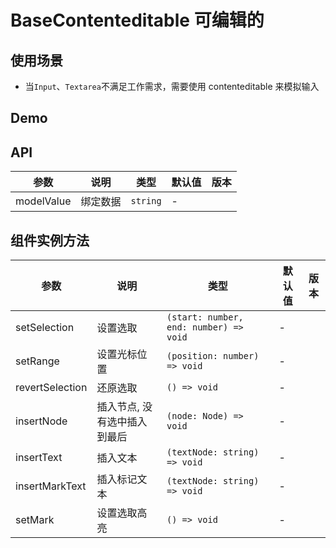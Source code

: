 # BaseContenteditable 可编辑的

## 使用场景

- 当`Input`、`Textarea`不满足工作需求，需要使用 contenteditable 来模拟输入

## Demo

<preview path="./base-contenteditable-demo.vue" title="基本使用"></preview>

## API

| 参数       | 说明     | 类型     | 默认值 | 版本 |
| ---------- | -------- | -------- | ------ | ---- |
| modelValue | 绑定数据 | `string` | \-     |      |

## 组件实例方法

| 参数            | 说明                         | 类型                                   | 默认值 | 版本 |
| --------------- | ---------------------------- | -------------------------------------- | ------ | ---- |
| setSelection    | 设置选取                     | `(start: number, end: number) => void` | \-     |      |
| setRange        | 设置光标位置                 | `(position: number) => void`           | \-     |      |
| revertSelection | 还原选取                     | `() => void`                           | \-     |      |
| insertNode      | 插入节点, 没有选中插入到最后 | `(node: Node) => void`                 | \-     |      |
| insertText      | 插入文本                     | `(textNode: string) => void`           | \-     |      |
| insertMarkText  | 插入标记文本                 | `(textNode: string) => void`           | \-     |      |
| setMark         | 设置选取高亮                 | `() => void`                           | \-     |      |
